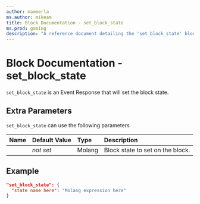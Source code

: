 ```yaml
---
author: mammerla
ms.author: mikeam
title: Block Documentation - set_block_state
ms.prod: gaming
description: "A reference document detailing the 'set_block_state' block event response"
---
```


# Block Documentation - set_block_state

`set_block_state` is an Event Response that will set the block state.

## Extra Parameters

`set_block_state` can use the following parameters

|Name |Default Value  |Type  |Description  |
|:----------|:----------|:----------|:----------|
||*not set* | Molang| Block state to set on the block. |

## Example

```json
"set_block_state": {
  "state name here": "Molang expression here"
}
```
